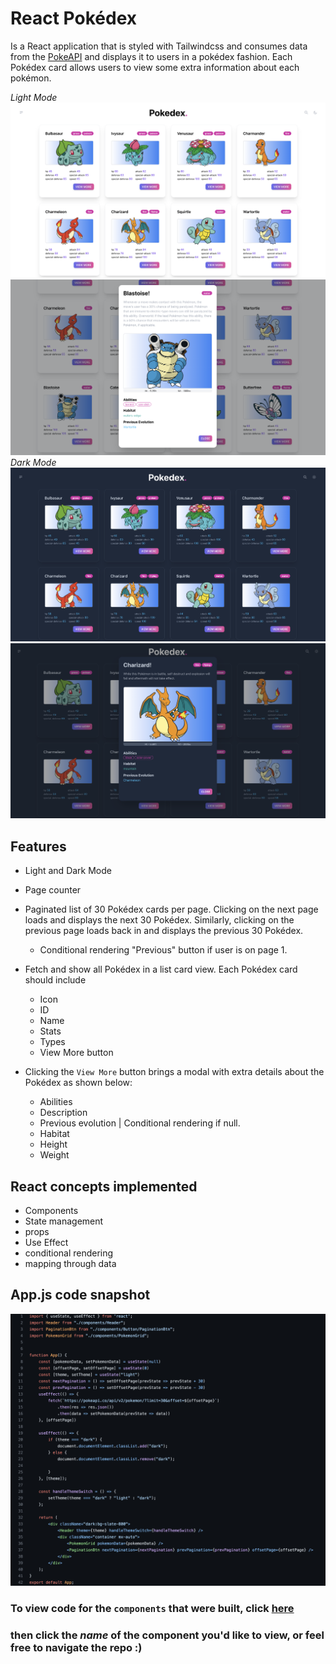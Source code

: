 # React Pokédex
Is a React application that is styled with Tailwindcss and consumes data from the [PokeAPI](https://pokeapi.co/) and displays it to users in a pokédex fashion. Each Pokédex card allows users to view some extra information about each pokémon.

*Light Mode*
![alt text](assets/images/light-home.png)
![alt text](assets/images/light-viewmore.png)
*Dark Mode*
![alt text](assets/images/dark-home.png)
![alt text](assets/images/dark-viewmore.png)

## Features
- Light and Dark Mode
- Page counter
- Paginated list of 30 Pokédex cards per page. Clicking on the next page loads and displays the next 30 Pokédex. Similarly, clicking on the previous page loads back in and displays the previous 30 Pokédex.

  - Conditional rendering "Previous" button if user is on page 1.
- Fetch and show all Pokédex in a list card view. Each Pokédex card should include
    - Icon
    - ID
    - Name
    - Stats
    - Types
    - View More button
- Clicking the `View More` button brings a modal with extra details about the Pokédex as shown below:
    - Abilities
    - Description
    - Previous evolution | Conditional rendering if null.
    - Habitat
    - Height
    - Weight

## React concepts implemented

- Components
- State management
- props
- Use Effect
- conditional rendering
- mapping through data

## App.js code snapshot

![alt text](assets/images/app-js-code.png)
### To view code for the `components` that were built, click [here](https://github.com/JustinWelsh/Pokedex-react/tree/main/frontend/src/components)

### then click the *name* of the component you'd like to view, or feel free to navigate the repo :)
